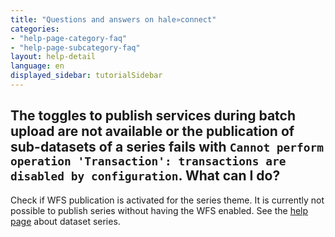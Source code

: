 ```yaml
---
title: "Questions and answers on hale»connect"
categories:
- "help-page-category-faq"
- "help-page-subcategory-faq"
layout: help-detail
language: en
displayed_sidebar: tutorialSidebar
---
```


<h2>The toggles to publish services during batch upload are not available
or the publication of sub-datasets of a series fails with <code>Cannot perform operation 'Transaction': transactions are disabled by configuration</code>. What can I do?</h2>

Check if WFS publication is activated for the series theme. 
It is currently not possible to publish series without having the WFS enabled.
See the <a href="../../create-manage-datasets/create-dataset-series/2014-01-01-dataset-series">help page</a> about dataset series.
